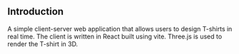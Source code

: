 ## Introduction
A simple client-server web application that allows users to design T-shirts in real time. The client is written in React built using vite. Three.js is used to render the T-shirt in 3D.